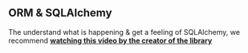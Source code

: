 ## ORM & SQLAlchemy

The understand what is happening & get a feeling of SQLAlchemy, we recommend [**watching this video by the creator of the library**](http://www.sqlalchemy.org/library.html#introductiontosqlalchemy)
